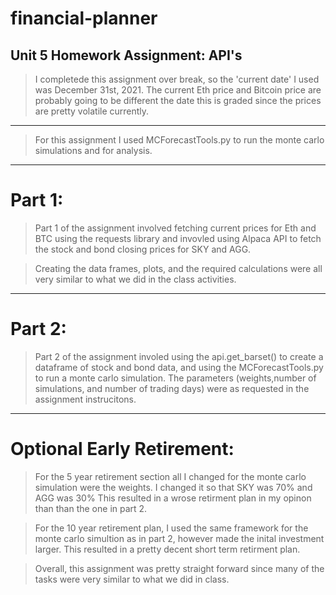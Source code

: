 # financial-planner
Unit 5 Homework Assignment: API's
----
>I completede this assignment over break, so the 'current date' I used was December 31st, 2021.
The current Eth price and Bitcoin price are probably going to be different the date this is graded since the prices are pretty volatile currently.
---
>For this assignment I used MCForecastTools.py to run the monte carlo simulations and for analysis.
---
# Part 1:
>Part 1 of the assignment involved fetching current prices for Eth and BTC using the requests library and invovled using Alpaca API to fetch the stock and bond closing prices for SKY and AGG.

>Creating the data frames, plots, and the required calculations were all very similar to what we did in the class activities. 
---
# Part 2:
>Part 2 of the assignment involed using the api.get_barset() to create a dataframe of stock and bond data, and using the MCForecastTools.py to run a monte carlo simulation.
The parameters (weights,number of simulations, and number of trading days) were as requested in the assignment instrucitons. 
---
# Optional Early Retirement:
>For the 5 year retirement section all I changed for the monte carlo simulation were the weights. I changed it so that SKY was 70% and AGG was 30%
This resulted in a wrose retirment plan in my opinon than than the one in part 2. 

>For the 10 year retirement plan, I used the same framework for the monte carlo simultion as in part 2, however made the inital investment larger.
This resulted in a pretty decent short term retirment plan.

>Overall, this assignment was pretty straight forward since many of the tasks were very similar to what we did in class. 

